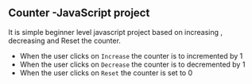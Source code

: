 ## Counter -JavaScript project ##
It is simple  beginner level javascript project based on increasing , decreasing and Reset the counter.
  * When the user clicks on `Increase` the counter is to incremented by 1
  * When the user clicks on `Decrease` the counter is to decremented by 1
  * When the user clicks on `Reset` the counter is set to 0
